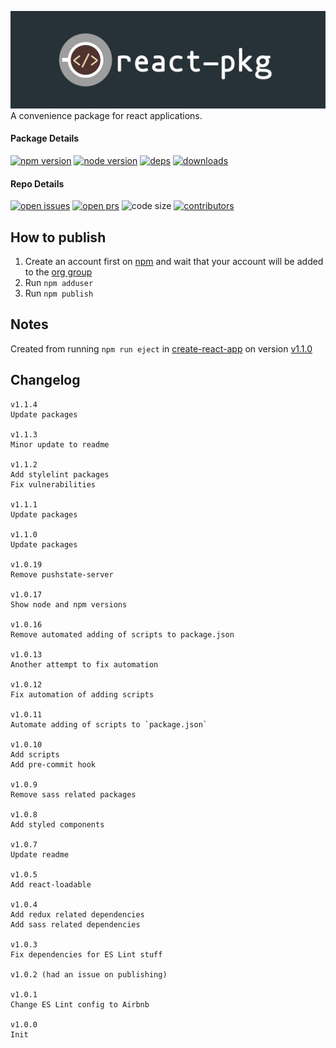 ![react-pkg logo](https://raw.githubusercontent.com/codesandcoffees/react-pkg/master/docs/logo.jpg)
A convenience package for react applications.

#### Package Details

[![npm version][npm-img]][npm-url]
[![node version][node-img]][node-url]
[![deps][deps-img]][deps-url]
[![downloads][downloads-img]][downloads-url]

#### Repo Details

[![open issues][issues-img]][issues-url]
[![open prs][pr-img]][pr-url]
![code size][code-size-img]
[![contributors][contributor-img]][contributor-url]

## How to publish

1. Create an account first on [npm](https://www.npmjs.com/) and wait that your account will be added to the [org group](https://www.npmjs.com/org/codes-and-coffees)
2. Run `npm adduser`
3. Run `npm publish`

## Notes

Created from running `npm run eject` in [create-react-app](https://github.com/facebook/create-react-app) on version [v1.1.0](https://github.com/facebook/create-react-app/releases/tag/v1.1.0)

## Changelog
```
v1.1.4
Update packages

v1.1.3
Minor update to readme

v1.1.2
Add stylelint packages
Fix vulnerabilities

v1.1.1
Update packages

v1.1.0
Update packages

v1.0.19
Remove pushstate-server

v1.0.17
Show node and npm versions

v1.0.16
Remove automated adding of scripts to package.json

v1.0.13
Another attempt to fix automation

v1.0.12
Fix automation of adding scripts

v1.0.11
Automate adding of scripts to `package.json`

v1.0.10
Add scripts
Add pre-commit hook

v1.0.9
Remove sass related packages

v1.0.8
Add styled components

v1.0.7
Update readme

v1.0.5
Add react-loadable

v1.0.4
Add redux related dependencies
Add sass related dependencies

v1.0.3
Fix dependencies for ES Lint stuff

v1.0.2 (had an issue on publishing)

v1.0.1
Change ES Lint config to Airbnb

v1.0.0
Init
```

[contributor-img]: https://img.shields.io/github/contributors/codesandcoffees/react-pkg.svg?style=flat-square&maxAge=3600
[contributor-url]: https://github.com/codesandcoffees/react-pkg/graphs/contributors
[deps-img]: https://img.shields.io/david/codesandcoffees/react-pkg.svg?style=flat-square&maxAge=3600
[deps-url]: https://david-dm.org/codesandcoffees/react-pkg
[downloads-img]: https://img.shields.io/npm/dm/@codes-and-coffees/react-pkg.svg?style=flat-square&maxAge=3600
[downloads-url]: https://npmcharts.com/compare/@codes-and-coffees/react-pkg?minimal=true
[issues-img]: https://img.shields.io/github/issues/codesandcoffees/react-pkg.svg?style=flat-square&maxAge=3600
[issues-url]: https://github.com/codesandcoffees/react-pkg/issues
[node-img]: https://img.shields.io/node/v/@codes-and-coffees/react-pkg.svg?style=flat-square&maxAge=3600
[node-url]: https://nodejs.org/en/
[npm-img]: https://img.shields.io/npm/v/@codes-and-coffees/react-pkg.svg?style=flat-square&maxAge=3600
[npm-url]: https://www.npmjs.com/package/@codes-and-coffees/react-pkg
[pr-img]: https://img.shields.io/github/issues-pr/codesandcoffees/react-pkg.svg?style=flat-square&maxAge=3600
[pr-url]: https://github.com/codesandcoffees/react-pkg/pulls
[code-size-img]: https://img.shields.io/github/languages/code-size/codesandcoffees/react-pkg.svg?style=flat-square&maxAge=3600
